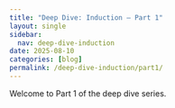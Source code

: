 ```yaml
---
title: "Deep Dive: Induction – Part 1"
layout: single
sidebar:
  nav: deep-dive-induction
date: 2025-08-10
categories: [blog]
permalink: /deep-dive-induction/part1/
---
```

Welcome to Part 1 of the deep dive series.
